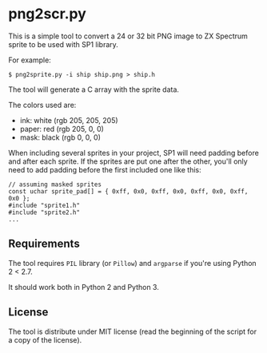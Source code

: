 png2scr.py
==========

This is a simple tool to convert a 24 or 32 bit PNG image to
ZX Spectrum sprite to be used with SP1 library.

For example:
```
$ png2sprite.py -i ship ship.png > ship.h
```

The tool will generate a C array with the sprite data.

The colors used are:

 * ink: white (rgb 205, 205, 205)
 * paper: red (rgb 205, 0, 0)
 * mask: black (rgb 0, 0, 0)

When including several sprites in your project, SP1 will need padding before and after each sprite. If the sprites are put one after the other, you'll only need to add padding before the first included one like this:

```
// assuming masked sprites
const uchar sprite_pad[] = { 0xff, 0x0, 0xff, 0x0, 0xff, 0x0, 0xff, 0x0 };
#include "sprite1.h"
#include "sprite2.h"
...
```


Requirements
------------

The tool requires `PIL` library (or `Pillow`) and `argparse` if
you're using Python 2 < 2.7.

It should work both in Python 2 and Python 3.


License
-------

The tool is distribute under MIT license (read the beginning of
the script for a copy of the license).

